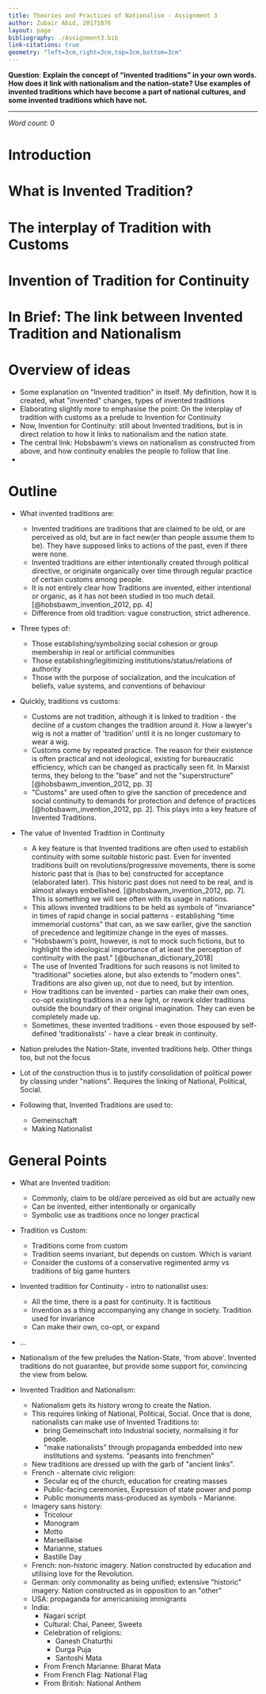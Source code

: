 ```yaml
---
title: Theories and Practices of Nationalism - Assignment 3
author: Zubair Abid, 20171076
layout: page
bibliography: ./Assignment3.bib
link-citations: true
geometry: "left=3cm,right=3cm,top=3cm,bottom=3cm"
---
```


**Question**: 
**Explain the concept of “invented traditions” in your own words. How does it 
link with nationalism and the nation-state? Use examples of invented 
traditions which have become a part of national cultures, and some invented 
traditions which have not.**

<hr>

*Word count:* 0

# Introduction

# What is Invented Tradition?

# The interplay of Tradition with Customs

# Invention of Tradition for Continuity

# In Brief: The link between Invented Tradition and Nationalism


# Overview of ideas

- Some explanation on "Invented tradition" in itself. My definition, how it
  is created, what "invented" changes, types of invented traditions
- Elaborating slightly more to emphasise the point: On the interplay of
  tradition with customs as a prelude to Invention for Continuity
- Now, Invention for Continuity: still about Invented traditions, but is in
  direct relation to how it links to nationalism and the nation state.
- The central link: Hobsbawm's views on nationalism as constructed from above,
  and how continuity enables the people to follow that line.
- 

# Outline

- What invented traditions are:
    - Invented traditions are traditions that are claimed to be old, or are 
      perceived as old, but are in fact new(er than people assume them to be).
      They have supposed links to actions of the past, even if there were none.
    - Invented traditions are either intentionally created through political
      directive, or originate organically over time through regular practice of
      certain customs among people.
    - It is not entirely clear how Traditions are invented, either intentional
      or organic, as it has not been studied in too much detail. 
      [@hobsbawm_invention_2012, pp. 4]
    - Difference from old tradition: vague construction, strict adherence.
- Three types of:
    - Those establishing/symbolizing social cohesion or group membership in real
      or artificial communities
    - Those establishing/legitimizing institutions/status/relations of
      authority
    - Those with the purpose of socialization, and the inculcation of beliefs,
      value systems, and conventions of behaviour
- Quickly, traditions vs customs:
    - Customs are not tradition, although it is linked to tradition - the
      decline of a custom changes the tradition around it. How a lawyer's wig is
      not a matter of 'tradition' until it is no longer customary to wear a wig.
    - Customs come by repeated practice. The reason for their existence is often
      practical and not ideological, existing for bureaucratic efficiency, which
      can be changed as practically seen fit. In Marxist terms, they belong to
      the "base" and not the "superstructure" [@hobsbawm_invention_2012, pp. 3]
    - "Customs" are used often to give the sanction of precedence and social
      continuity to demands for protection and defence of practices 
      [@hobsbawm_invention_2012, pp. 2]. This plays into a key feature of
      Invented Traditions.
- The value of Invented Tradition in Continuity
    - A key feature is that Invented traditions are often used to establish
      continuity with some *suitable* historic past. Even for invented 
      traditions
      built on revolutions/progressive movements, there is some historic past 
      that is (has to be) constructed for acceptance (elaborated later). This 
      historic past does not need to be real, and is almost always embellished. 
      [@hobsbawm_invention_2012, pp. 7]. This is something we will see often
      with its usage in nations.
    - This allows invented traditions to be held as symbols of "invariance" in 
      times of rapid change in social patterns - establishing "time immemorial
      customs" that can, as we saw earlier, give the sanction of precedence and 
      legitimize change in the eyes of masses.
    - "Hobsbawm's point, however, is not to mock such fictions, but to highlight 
      the ideological importance of at least the perception of continuity with 
      the past." [@buchanan_dictionary_2018]
    - The use of Invented Traditions for such reasons is not limited to
      "traditional" societies alone, but also extends to "modern ones".
      Traditions are also given up, not due to need, but by intention.
    - How traditions can be invented - parties can make their own ones, co-opt
      existing traditions in a new light, or rework older traditions outside the
      boundary of their original imagination. They can even be completely made
      up. 
    - Sometimes, these invented traditions - even those espoused by self-defined
      'traditionalists' - have a clear break in continuity.

- Nation preludes the Nation-State, invented traditions help. Other things too,
  but not the focus
- Lot of the construction thus is to justify consolidation of political power by
  classing under "nations". Requires the linking of National, Political, Social.
- Following that, Invented Traditions are used to:
    - Gemeinschaft
    - Making Nationalist

# General Points

- What are Invented tradition:
    - Commonly, claim to be old/are perceived as old but are actually new
    - Can be invented, either intentionally or organically
    - Symbolic use as traditions once no longer practical
- Tradition vs Custom:
    - Traditions come from custom
    - Tradition seems invariant, but depends on custom. Which is variant
    - Consider the customs of a conservative regimented army vs traditions of
      big game hunters
- Invented tradition for Continuity - intro to nationalist uses:
    - All the time, there is a past for continuity. It is factitious
    - Invention as a thing accompanying any change in society. Tradition used 
      for invariance
    - Can make their own, co-opt, or expand
- ...

- Nationalism of the few preludes the Nation-State, 'from above'. Invented
  traditions do not guarantee, but provide some support for, convincing the view
  from below.
- Invented Tradition and Nationalism:
    - Nationalism gets its history wrong to create the Nation.
    - This requires linking of National, Political, Social. Once that is done,
      nationalists can make use of Invented Traditions to:
        - bring Gemeinschaft into Industrial society, normalising it for people.
        - "make nationalists" through propaganda embedded into new institutions
          and systems. "peasants into frenchmen"
    - New traditions are dressed up with the garb of "ancient links".
    - French - alternate civic religion:
        - Secular eq of the church, education for creating masses
        - Public-facing ceremonies, Expression of state power and pomp
        - Public monuments mass-produced as symbols - Marianne.
    - Imagery sans history:
        - Tricolour
        - Monogram
        - Motto
        - Marseillaise
        - Marianne, statues
        - Bastille Day
    - French: non-historic imagery. Nation constructed by education and
      utilising love for the Revolution.
    - German: only commonality as being unified; extensive "historic" imagery.
      Nation constructed as in opposition to an "other"
    - USA: propaganda for americanising immigrants
    - India:
        - Nagari script
        - Cultural: Chai, Paneer, Sweets
        - Celebration of religions:
            - Ganesh Chaturthi
            - Durga Puja
            - Santoshi Mata
        - From French Marianne: Bharat Mata
        - From French Flag: National Flag
        - From British: National Anthem
